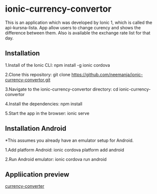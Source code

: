 # ionic-currency-convertor
This is an application which was developed by Ionic 1, which is called the api-kursna-lista. App allow users to change curency and shows the difference between them. Also is available the exchange rate list for that day.

## Installation

1.Install of the Ionic CLI: npm install -g ionic cordova

2.Clone this repository: git clone https://github.com/neemanja/ionic-currency-convertor.git

3.Navigate to the ionic-currency-convertor directory: cd ionic-currency-convertor

4.Install the dependencies: npm install

5.Start the app in the browser: ionic serve


## Installation Android

*This assumes you already have an emulator setup for Android.
 
1.Add platform Android: ionic cordova platform add android

2.Run Android emulator: ionic cordova run android

## Appliication preview

<a href="https://neemanja.github.io/ionic-currency-convertor/www/">currency-converter</a>
